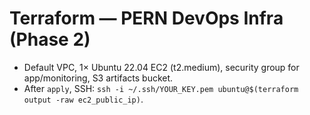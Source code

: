 # Terraform — PERN DevOps Infra (Phase 2)
- Default VPC, 1× Ubuntu 22.04 EC2 (t2.medium), security group for app/monitoring, S3 artifacts bucket.
- After `apply`, SSH: `ssh -i ~/.ssh/YOUR_KEY.pem ubuntu@$(terraform output -raw ec2_public_ip)`.
